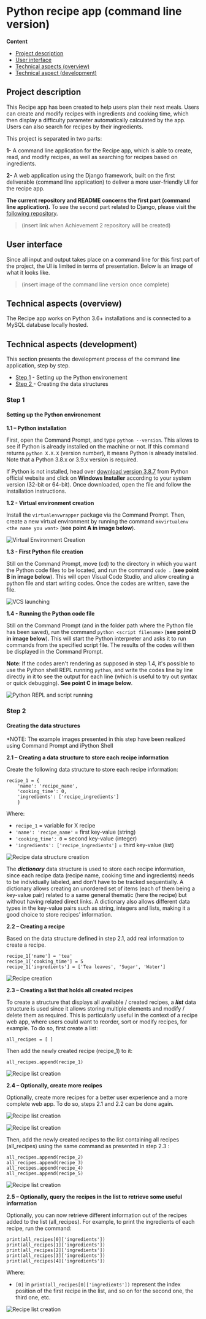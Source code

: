 # Python recipe app (command line version)

**Content**

- [Project description](#project-description)
- [User interface](#user-interface)
- [Technical aspects (overview)](#technical-aspects-overview)
- [Technical aspect (development)](#technical-aspects-development)


## Project description

This Recipe app has been created to help users plan their next meals. Users can create and modify recipes with ingredients and cooking time, which then display a difficulty parameter automatically calculated by the app. Users can also search for recipes by their ingredients.

This project is separated in two parts: 

**1-** A command line application for the Recipe app, which is able to create, read, and modify recipes, as well as searching for recipes based on ingredients.

**2-** A web application using the Django framework, built on the first deliverable (command line application) to deliver a more user-friendly UI for the recipe app. 

**The current repository and README concerns the first part (command line application).** To see the second part related to Django, please visit the [following repository](placeholer). 

> (insert link when Achievement 2 repository will be created)

## User interface

Since all input and output takes place on a command line for this first part of the project, the UI is limited in terms of presentation. Below is an image of what it looks like.

> (insert image of the command line version once complete)

  
## Technical aspects (overview)

The Recipe app works on Python 3.6+ installations and is connected to a MySQL database locally hosted.


## Technical aspects (development)

This section presents the development process of the command line application, step by step.

- [Step 1](#step-1)  - Setting up the Python environement
- [Step 2 ](#step-2) - Creating the data structures

### Step 1 

#### Setting up the Python environement

**1.1 – Python installation**

First, open the Command Prompt, and type `python --version`. This allows to see if Python is already installed on the machine or not. If this command returns `python X.X.X` (version number), it means Python is already installed.  Note that a Python 3.8.x or 3.9.x version is required.

If Python is not installed, head over  [download version 3.8.7](https://www.python.org/downloads/release/python-387/) from Python official website and click on **Windows Installer** according to your system version (32-bit or 64-bit). Once downloaded, open the file and follow the installation instructions. 

**1.2 - Virtual environment creation**

Install the `virtualenvwrapper` package via the Command Prompt. Then,  create a new virtual environment by running the command `mkvirtualenv <the name you want>` (**see point A in image below**).

![Virtual Environment Creation](https://github.com/AlexaCai/recipe-app-cli/blob/main/1.1/1%20-%20Virtual%20env.%20creation%20and%20VSC%20launching.png?raw=true)

**1.3 - First Python file creation** 

Still on the Command Prompt, move (cd) to the directory in which you want the Python code files to be located, and run the command `code .` (**see point B in image below**). This will open Visual Code Studio, and allow creating a python file and start writing codes. Once the codes are written, save the file.

![VCS launching](https://github.com/AlexaCai/recipe-app-cli/blob/main/1.1/1%20-%20Virtual%20env.%20creation%20and%20VSC%20launching.png?raw=true)


**1.4 - Running the Python code file**

Still on the Command Prompt (and in the folder path where the Python file  has been saved), run the command `python <script filename>` (**see point D in image below**). This will start the Python interpreter and asks it to run commands from the specified script file. The results of the codes will then be displayed in the Command Prompt.

**Note**: If the codes aren't rendering as supposed in step 1.4, it's possible to use the Python shell REPL running `python`, and write the codes line by line directly in it to see the output for each line (which is useful to try out syntax or quick debugging). **See point C in image below**.

![Python REPL and script running](https://github.com/AlexaCai/recipe-app-cli/blob/main/1.1/2%20-%20REPL%20testing%20and%20script%20running.png?raw=true)

### Step 2 

#### Creating the data structures 
*NOTE: The example images presented in this step have been realized using Command Prompt and iPython Shell

**2.1 – Creating a data structure to store each recipe information**

Create the following data structure to store each recipe information:

    recipe_1 = {
	    'name': 'recipe_name', 
	    'cooking_time': 0, 
		'ingredients': ['recipe_ingredients']
		}
Where:

- `recipe_1` = variable for X recipe
- `'name': 'recipe_name'` = first key-value (string)
- `'cooking_time': 0` = second key-value (integer)
- `'ingredients': ['recipe_ingredients']` = third key-value (list)

![Recipe data structure creation](https://github.com/AlexaCai/recipe-app-cli/blob/working-branch/1.2/2%20-data%20structure%20for%20recipes.png?raw=true)

The ***dictionary*** data structure is used to store each recipe information, since each recipe data (recipe name, cooking time and ingredients) needs to be individually labeled, and don't have to be tracked sequentially. A dictionary allows creating an unordered set of items (each of them being a key-value pair) related to a same general thematic (here the recipe) but without having related direct links. A dictionary also allows different data types in the key-value pairs such as string, integers and lists, making it a good choice to store recipes' information.

**2.2 – Creating a recipe**

Based on the data structure defined in step 2.1, add real information to create a recipe.

    recipe_1['name'] = 'tea'
    recipe_1['cooking_time'] = 5
    recipe_1['ingredients'] = ['Tea leaves', 'Sugar', 'Water']

![Recipe creation](https://github.com/AlexaCai/recipe-app-cli/blob/working-branch/1.2/3%20-%20first%20recipe%20creation%20.png?raw=true)

**2.3 – Creating a list that holds all created recipes**

To create a structure that displays all available / created recipes, a ***list*** data structure is used since it allows storing multiple elements and modify / delete them as required. This is particularly useful in the context of a recipe web app, where users could want to reorder, sort or modify recipes, for example. To do so, first create a list:

    all_recipes = [ ]

Then add the newly created recipe (recipe_1) to it:

    all_recipes.append(recipe_1)

![Recipe list creation](https://github.com/AlexaCai/recipe-app-cli/blob/working-branch/1.2/4%20-%20recipe%20list%20creation.png?raw=true)

**2.4 – Optionally, create more recipes**

Optionally, create more recipes for a better user experience and a more complete web app. To do so, steps 2.1 and 2.2 can be done again.

![Recipe list creation](https://github.com/AlexaCai/recipe-app-cli/blob/working-branch/1.2/5-%201additional%20recipes%20addition.png?raw=true)

![Recipe list creation](https://github.com/AlexaCai/recipe-app-cli/blob/working-branch/1.2/5-%202additional%20recipes%20addition.png?raw=true)
<br>

Then, add the newly created recipes to the list containing all recipes (all_recipes) using the same command as presented in step 2.3 :

    all_recipes.append(recipe_2)
    all_recipes.append(recipe_3)
    all_recipes.append(recipe_4)
    all_recipes.append(recipe_5)

![Recipe list creation](https://github.com/AlexaCai/recipe-app-cli/blob/working-branch/1.2/6%20-%20populating%20recipe%20list%20with%20additional%20recipes.png?raw=true)

**2.5 – Optionally, query the recipes in the list to retrieve some useful information**

Optionally, you can now retrieve different information out of the recipes added to the list (all_recipes). For example, to print the ingredients of each recipe, run the command:

    print(all_recipes[0]['ingredients'])
    print(all_recipes[1]['ingredients'])
    print(all_recipes[2]['ingredients'])
    print(all_recipes[3]['ingredients'])
    print(all_recipes[4]['ingredients'])

Where:
- `[0]` in `print(all_recipes[0]['ingredients'])` represent the index position of the first recipe in the list, and so on for the second one, the third one, etc.

![Recipe list creation](https://github.com/AlexaCai/recipe-app-cli/blob/working-branch/1.2/8%20-%20printing%20ingredients%20for%20each%20recipe%20in%20recipe%20list.png?raw=true)
